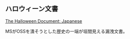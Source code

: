 ハロウィーン文書
----

[The Halloween Document: Japanese](http://cruel.org/freeware/halloween.html)

MSがOSSを潰そうとした歴史の一端が垣間見える漏洩文書。